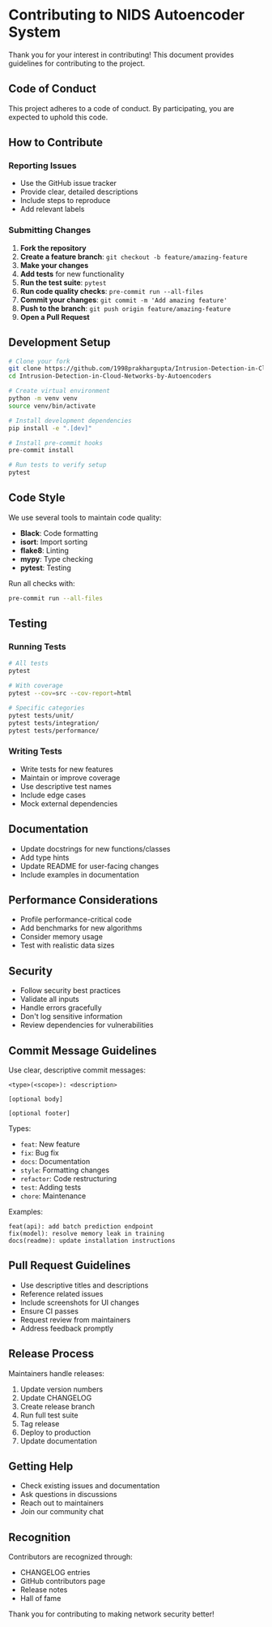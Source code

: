 # Contributing to NIDS Autoencoder System

Thank you for your interest in contributing! This document provides guidelines for contributing to the project.

## Code of Conduct

This project adheres to a code of conduct. By participating, you are expected to uphold this code.

## How to Contribute

### Reporting Issues

- Use the GitHub issue tracker
- Provide clear, detailed descriptions
- Include steps to reproduce
- Add relevant labels

### Submitting Changes

1. **Fork the repository**
2. **Create a feature branch**: `git checkout -b feature/amazing-feature`
3. **Make your changes**
4. **Add tests** for new functionality
5. **Run the test suite**: `pytest`
6. **Run code quality checks**: `pre-commit run --all-files`
7. **Commit your changes**: `git commit -m 'Add amazing feature'`
8. **Push to the branch**: `git push origin feature/amazing-feature`
9. **Open a Pull Request**

## Development Setup

```bash
# Clone your fork
git clone https://github.com/1998prakhargupta/Intrusion-Detection-in-Cloud-Networks-by-Autoencoders.git
cd Intrusion-Detection-in-Cloud-Networks-by-Autoencoders

# Create virtual environment
python -m venv venv
source venv/bin/activate

# Install development dependencies
pip install -e ".[dev]"

# Install pre-commit hooks
pre-commit install

# Run tests to verify setup
pytest
```

## Code Style

We use several tools to maintain code quality:

- **Black**: Code formatting
- **isort**: Import sorting
- **flake8**: Linting
- **mypy**: Type checking
- **pytest**: Testing

Run all checks with:
```bash
pre-commit run --all-files
```

## Testing

### Running Tests

```bash
# All tests
pytest

# With coverage
pytest --cov=src --cov-report=html

# Specific categories
pytest tests/unit/
pytest tests/integration/
pytest tests/performance/
```

### Writing Tests

- Write tests for new features
- Maintain or improve coverage
- Use descriptive test names
- Include edge cases
- Mock external dependencies

## Documentation

- Update docstrings for new functions/classes
- Add type hints
- Update README for user-facing changes
- Include examples in documentation

## Performance Considerations

- Profile performance-critical code
- Add benchmarks for new algorithms
- Consider memory usage
- Test with realistic data sizes

## Security

- Follow security best practices
- Validate all inputs
- Handle errors gracefully
- Don't log sensitive information
- Review dependencies for vulnerabilities

## Commit Message Guidelines

Use clear, descriptive commit messages:

```
<type>(<scope>): <description>

[optional body]

[optional footer]
```

Types:
- `feat`: New feature
- `fix`: Bug fix
- `docs`: Documentation
- `style`: Formatting changes
- `refactor`: Code restructuring
- `test`: Adding tests
- `chore`: Maintenance

Examples:
```
feat(api): add batch prediction endpoint
fix(model): resolve memory leak in training
docs(readme): update installation instructions
```

## Pull Request Guidelines

- Use descriptive titles and descriptions
- Reference related issues
- Include screenshots for UI changes
- Ensure CI passes
- Request review from maintainers
- Address feedback promptly

## Release Process

Maintainers handle releases:

1. Update version numbers
2. Update CHANGELOG
3. Create release branch
4. Run full test suite
5. Tag release
6. Deploy to production
7. Update documentation

## Getting Help

- Check existing issues and documentation
- Ask questions in discussions
- Reach out to maintainers
- Join our community chat

## Recognition

Contributors are recognized through:
- CHANGELOG entries
- GitHub contributors page
- Release notes
- Hall of fame

Thank you for contributing to making network security better!
